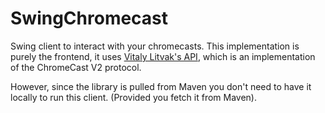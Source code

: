 SwingChromecast
===============

Swing client to interact with your chromecasts.
This implementation is purely the frontend, it uses [Vitaly Litvak's
API](https://github.com/vitalidze/chromecast-java-api-v2), which is an implementation
of the ChromeCast V2 protocol. 

However, since the library is pulled from Maven you don't need to have it locally to run this
client. (Provided you fetch it from Maven).
